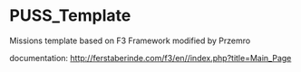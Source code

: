# PUSS_Template
Missions template based on F3 Framework modified by Przemro

documentation: http://ferstaberinde.com/f3/en//index.php?title=Main_Page
